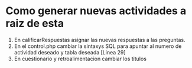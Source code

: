 # Como generar nuevas actividades a raiz de esta  
1. En calificarRespuestas asignar las nuevas respuestas a las preguntas.
2. En el control.php cambiar la sintaxys SQL para apuntar al numero de actividad deseado y tabla deseada [Linea 29]  
3. En cuestionario y retroalimentacion cambiar los titulos
